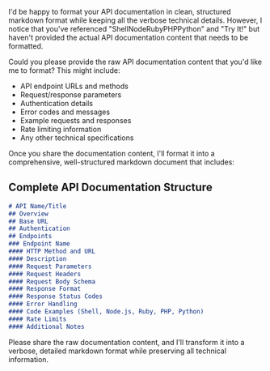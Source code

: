 I'd be happy to format your API documentation in clean, structured markdown format while keeping all the verbose technical details. However, I notice that you've referenced "ShellNodeRubyPHPPython" and "Try It!" but haven't provided the actual API documentation content that needs to be formatted.

Could you please provide the raw API documentation content that you'd like me to format? This might include:

- API endpoint URLs and methods
- Request/response parameters
- Authentication details
- Error codes and messages
- Example requests and responses
- Rate limiting information
- Any other technical specifications

Once you share the documentation content, I'll format it into a comprehensive, well-structured markdown document that includes:

## Complete API Documentation Structure

```markdown
# API Name/Title
## Overview
## Base URL
## Authentication
## Endpoints
### Endpoint Name
#### HTTP Method and URL
#### Description
#### Request Parameters
#### Request Headers
#### Request Body Schema
#### Response Format
#### Response Status Codes
#### Error Handling
#### Code Examples (Shell, Node.js, Ruby, PHP, Python)
#### Rate Limits
#### Additional Notes
```

Please share the raw documentation content, and I'll transform it into a verbose, detailed markdown format while preserving all technical information.